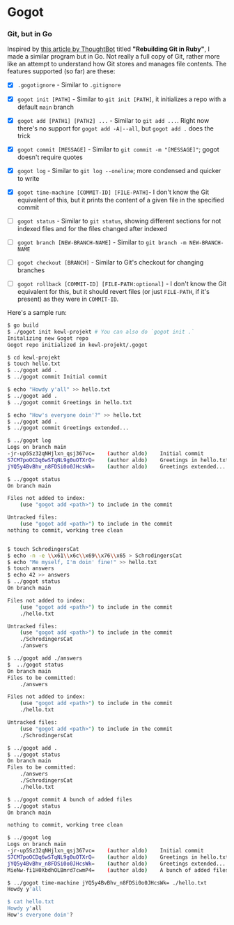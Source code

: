 # Gogot
### Git, but in Go

Inspired by [this article by ThoughtBot](https://thoughtbot.com/blog/rebuilding-git-in-ruby) titled **"Rebuilding Git in Ruby"**, I made a similar program but in Go. Not really a full copy of Git, rather more like an attempt to understand how Git stores and manages file contents. The features supported (so far) are these:

- [x] `.gogotignore` - Similar to `.gitignore`
- [x] `gogot init [PATH]` - Similar to `git init [PATH]`, it initializes a repo with a default `main` branch
- [x] `gogot add [PATH1] [PATH2] ...` - Similar to `git add ...`. Right now there's no support for `gogot add -A|--all`, but `gogot add .` does the trick
- [x] `gogot commit [MESSAGE]` - Similar to `git commit -m "[MESSAGE]"`; gogot doesn't require quotes
- [x] `gogot log` - Similar to `git log --oneline`; more condensed and quicker to write
- [x] `gogot time-machine [COMMIT-ID] [FILE-PATH]`- I don't know the Git equivalent of this, but it prints the content of a given file in the specified commit

- [ ] `gogot status` - Similar to `git status`, showing different sections for not indexed files and for the files changed after indexed
- [ ] `gogot branch [NEW-BRANCH-NAME]` - Similar to `git branch -m NEW-BRANCH-NAME`
- [ ] `gogot checkout [BRANCH]` - Similar to Git's checkout for changing branches
- [ ] `gogot rollback [COMMIT-ID] [FILE-PATH:optional]` - I don't know the Git equivalent for this, but it should revert files (or just `FILE-PATH`, if it's present) as they were in `COMMIT-ID`. 

Here's a sample run:

```bash 
$ go build
$ ./gogot init kewl-projekt # You can also do `gogot init .`
Initalizing new Gogot repo
Gogot repo initialized in kewl-projekt/.gogot

$ cd kewl-projekt
$ touch hello.txt
$ ../gogot add .
$ ../gogot commit Initial commit

$ echo "Howdy y'all" >> hello.txt
$ ../gogot add .
$ ../gogot commit Greetings in hello.txt

$ echo "How's everyone doin'?" >> hello.txt
$ ../gogot add .
$ ../gogot commit Greetings extended...

$ ../gogot log
Logs on branch main
-jr-up5Sz32qNHjlxn_qsj367vc=    (author aldo)    Initial commit
S7CM7poOCDq6wSTqNL9g0uOTXrQ=    (author aldo)    Greetings in hello.txt
jYQ5y4BvBhv_n8FDSi0o0JHcsWk=    (author aldo)    Greetings extended...

$ ../gogot status
On branch main

Files not added to index:
    (use "gogot add <path>") to include in the commit

Untracked files:
    (use "gogot add <path>") to include in the commit
nothing to commit, working tree clean


$ touch SchrodingersCat
$ echo -n -e \\x61\\x6c\\x69\\x76\\x65 > SchrodingersCat
$ echo "Me myself, I'm doin' fine!" >> hello.txt
$ touch answers
$ echo 42 >> answers
$ ../gogot status
On branch main

Files not added to index:
    (use "gogot add <path>") to include in the commit
	./hello.txt

Untracked files:
    (use "gogot add <path>") to include in the commit
	./SchrodingersCat
	./answers

$ ../gogot add ./answers
$  ../gogot status
On branch main
Files to be committed:
	./answers

Files not added to index:
    (use "gogot add <path>") to include in the commit
	./hello.txt

Untracked files:
    (use "gogot add <path>") to include in the commit
	./SchrodingersCat

$ ../gogot add .
$ ../gogot status
On branch main
Files to be committed:
	./answers
	./SchrodingersCat
	./hello.txt

$ ../gogot commit A bunch of added files
$ ../gogot status
On branch main

nothing to commit, working tree clean

$ ../gogot log
Logs on branch main
-jr-up5Sz32qNHjlxn_qsj367vc=    (author aldo)    Initial commit
S7CM7poOCDq6wSTqNL9g0uOTXrQ=    (author aldo)    Greetings in hello.txt
jYQ5y4BvBhv_n8FDSi0o0JHcsWk=    (author aldo)    Greetings extended...
MieNw-fi1H0XbdhOLBmrd7cwmP4=    (author aldo)    A bunch of added files

$ ../gogot time-machine jYQ5y4BvBhv_n8FDSi0o0JHcsWk= ./hello.txt
Howdy y'all

$ cat hello.txt
Howdy y'all
How's everyone doin'?

```

